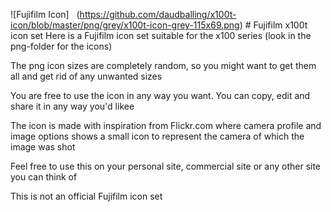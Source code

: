 ![Fujifilm Icon]&nbsp;&nbsp;&nbsp;(https://github.com/daudballing/x100t-icon/blob/master/png/grey/x100t-icon-grey-115x69.png) # Fujifilm x100t icon set
Here is a Fujifilm icon set suitable for the x100 series (look in the png-folder for the icons)

The png icon sizes are completely random, so you might want to get them all and get rid of any unwanted sizes

You are free to use the icon in any way you want. You can copy, edit and share it in any way you'd likee

The icon is made with inspiration from Flickr.com where camera profile and image options shows a small icon to represent the camera of which the image was shot

Feel free to use this on your personal site, commercial site or any other site you can think of

This is not an official Fujifilm icon set